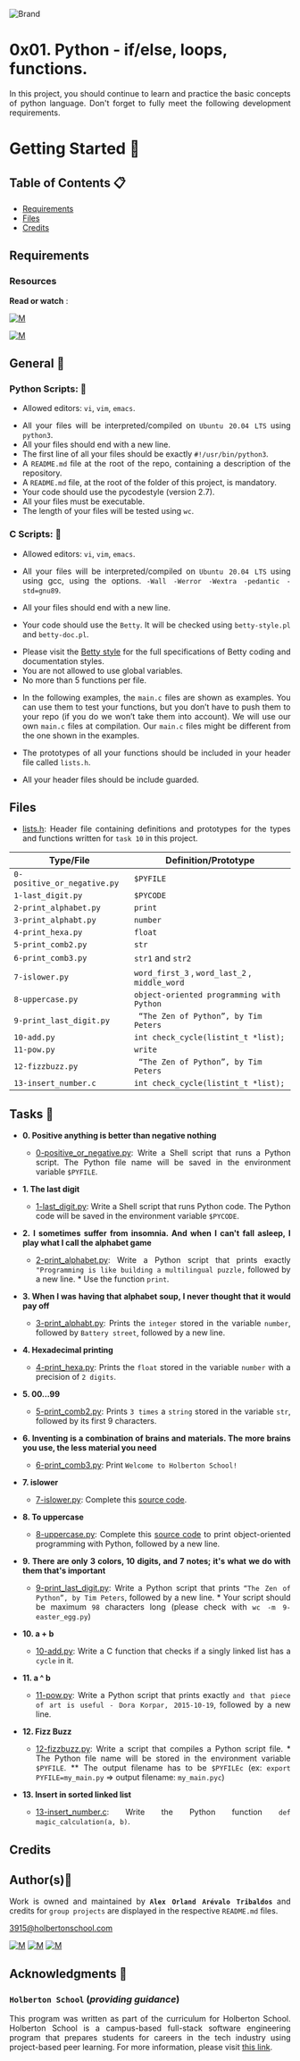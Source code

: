 ![Brand](https://assets.website-files.com/6105315644a26f77912a1ada/610540e8b4cd6969794fe673_Holberton_School_logo-04-04.svg)

# 0x01. Python - if/else, loops, functions.
<div style="text-align: justify">

In this project, you should continue to learn and practice the basic concepts of python language.
Don't forget to fully meet the following development requirements.
	
# Getting Started :running:	
<div style="text-align: justify">
	
## Table of Contents :clipboard:

* [Requirements](#requirements)
* [Files](#files)
* [Credits](#credits)

	
## Requirements 

### Resources

**Read or watch** :

[![M](https://upload.wikimedia.org/wikipedia/commons/thumb/2/2f/Google_2015_logo.svg/80px-Google_2015_logo.svg.png)](https://www.google.com/search?q=programing+in+python&hl=es&ei=bUHBYY7XBrCNwbkP15C0qAk&oq=programing+in+py&gs_lcp=Cgdnd3Mtd2l6EAEYADIFCAAQgAQyBggAEBYQHjIGCAAQFhAeMgYIABAWEB4yBggAEBYQHjIGCAAQFhAeMgYIABAWEB4yBggAEBYQHjIGCAAQFhAeMgYIABAWEB46BwgAEEcQsAM6BwgAELADEENKBAhBGABKBAhGGABQhBdYjxxg4C1oAnACeACAAbUBiAGsApIBAzAuMpgBAKABAcgBCsABAQ&sclient=gws-wiz)

[![M](https://upload.wikimedia.org/wikipedia/commons/thumb/e/e1/Logo_of_YouTube_%282015-2017%29.svg/70px-Logo_of_YouTube_%282015-2017%29.svg.png)](https://www.youtube.com/results?search_query=programing+python)

	
## General :page_with_curl:
<div style="text-align: justify">
	
### Python Scripts: :pushpin:
		
* Allowed editors: `vi`, `vim`, `emacs`. </div>
<div style="text-align: justify">

* All your files will be interpreted/compiled on `Ubuntu 20.04 LTS` using `python3`.
* All your files should end with a new line.
* The first line of all your files should be exactly `#!/usr/bin/python3`.
* A `README.md` file at the root of the repo, containing a description of the repository.
* A `README.md` file, at the root of the folder of this project, is mandatory.
* Your code should use the pycodestyle (version 2.7).
* All your files must be executable.
* The length of your files will be tested using `wc`.
	
### C Scripts: :pushpin:
		
* Allowed editors: `vi`, `vim`, `emacs`. </div>
<div style="text-align: justify">

* All your files will be interpreted/compiled on `Ubuntu 20.04 LTS` using using gcc, using the options.
	`-Wall -Werror -Wextra -pedantic -std=gnu89`. </div>
	* All your files should end with a new line.
	* Your code should use the `Betty`. 
	It will be checked using `betty-style.pl` and `betty-doc.pl`.</div>
	
		* Please visit the [Betty style](https://github.com/holbertonschool/Betty/wiki) for the full specifications of Betty coding and documentation styles.
		* You are not allowed to use global variables.
		* No more than 5 functions per file.
	<div style="text-align: justify">
		
	* In the following examples, the `main.c` files are shown as examples. You can use them to test your functions, but you don’t have to push them to your repo (if you do we won’t take them into account). We will use our own `main.c` files at compilation. Our `main.c` files might be different from the one shown in the examples.
		
	* The prototypes of all your functions should be included in your header file called `lists.h`.
	* All your header files should be include guarded.

	
## Files

* [lists.h](./lists.h): Header file containing definitions and prototypes for the types
and functions written for `task 10` in this project.
		

| Type/File                  | Definition/Prototype                                                             |
| -------------------------- | -------------------------------------------------------------------------------- |
| `0-positive_or_negative.py`| `$PYFILE`                                          				|
| `1-last_digit.py`          | `$PYCODE`                                        				|
| `2-print_alphabet.py`      | `print`                                          				|
| `3-print_alphabt.py`       | `number`                                        					|		
| `4-print_hexa.py`          | `float`                                          				|
| `5-print_comb2.py`         | `str`                                        					|		
| `6-print_comb3.py`         | `str1` and  `str2`                                        			|
| `7-islower.py`             | `word_first_3` ,  `word_last_2` , `middle_word`                                	|		
| `8-uppercase.py`           | `object-oriented programming with Python`                                        |
| `9-print_last_digit.py`    | ` “The Zen of Python”, by Tim Peters`                                		|		
| `10-add.py`                | `int check_cycle(listint_t *list);`                                        	|
| `11-pow.py`                | `write`                                						|		
| `12-fizzbuzz.py`    	     | ` “The Zen of Python”, by Tim Peters`                                		|		
| `13-insert_number.c`       | `int check_cycle(listint_t *list);`                                        	|
		
## Tasks :page_with_curl:

* **0. Positive anything is better than negative nothing**
  * [0-positive_or_negative.py](./0-positive_or_negative.py): Write a Shell script that runs a Python script.
    The Python file name will be saved in the environment variable `$PYFILE`.

* **1. The last digit**
  * [1-last_digit.py](./1-last_digit.py): Write a Shell script that runs Python code.
    The Python code will be saved in the environment variable `$PYCODE`.
		
* **2. I sometimes suffer from insomnia. And when I can't fall asleep, I play what I call the alphabet game**
  * [2-print_alphabet.py](./2-print_alphabet.py): Write a Python script that prints exactly `"Programming is like building a multilingual puzzle,` followed by a new line.
    	* Use the function `print`.

* **3. When I was having that alphabet soup, I never thought that it would pay off**
  * [3-print_alphabt.py](./3-print_alphabt.py): Prints the `integer` stored in the variable `number`, followed by `Battery street`, followed by a new line.

* **4. Hexadecimal printing**
  * [4-print_hexa.py](./4-print_hexa.py): Prints the `float` stored in the variable `number` with a precision of `2 digits`.
		
* **5. 00...99**
  * [5-print_comb2.py](./5-print_comb2.py): Prints `3 times` a `string` stored in the variable `str`, followed by its first 9 characters.

* **6. Inventing is a combination of brains and materials. The more brains you use, the less material you need**
  * [6-print_comb3.py](./6-print_comb3.py): Print `Welcome to Holberton School!`
		
* **7. islower**
  * [7-islower.py](./7-islower.py): Complete this [source code](https://github.com/holbertonschool/0x00.py/blob/master/7-edges.py).

* **8. To uppercase**
  * [8-uppercase.py](./8-uppercase.py): Complete this [source code](https://github.com/holbertonschool/0x00.py/blob/master/8-concat_edges.py) to print object-oriented programming with Python, followed by a new line.
		
* **9. There are only 3 colors, 10 digits, and 7 notes; it's what we do with them that's important**
  * [9-print_last_digit.py](./9-print_last_digit.py): Write a Python script that prints `“The Zen of Python”, by Tim Peters`, followed by a new line.
		* Your script should be maximum `98` characters long (please check with `wc -m 9-easter_egg.py`)

* **10. a + b**
  * [10-add.py](./10-add.py): Write a C function that checks if a singly linked list has a `cycle` in it.
		
* **11. a ^ b**
  * [11-pow.py](./11-pow.py): Write a Python script that prints exactly `and that piece of art is useful - Dora Korpar, 2015-10-19`, followed by a new line.

* **12. Fizz Buzz**
  * [12-fizzbuzz.py](./12-fizzbuzz.py): Write a script that compiles a Python script file.
		* The Python file name will be stored in the environment variable `$PYFILE`.
		** The output filename has to be `$PYFILEc` (ex: `export PYFILE=my_main.py` => output filename: `my_main.pyc`)
		
* **13. Insert in sorted linked list**
  * [13-insert_number.c](./13-insert_number.c): Write the Python function `def magic_calculation(a, b)`.
	
## Credits

## Author(s):blue_book:

Work is owned and maintained by 
	**`Alex Orland Arévalo Tribaldos`**  and credits for `group projects` are displayed in the respective `README.md` files.

<3915@holbertonschool.com>
	
[![M](https://upload.wikimedia.org/wikipedia/commons/thumb/9/91/Octicons-mark-github.svg/25px-Octicons-mark-github.svg.png)](https://github.com/Alexoat76)
[![M](https://upload.wikimedia.org/wikipedia/fr/thumb/c/c8/Twitter_Bird.svg/25px-Twitter_Bird.svg.png)](https://twitter.com/aoarevalot)
[![M](https://upload.wikimedia.org/wikipedia/commons/thumb/c/ca/LinkedIn_logo_initials.png/25px-LinkedIn_logo_initials.png)](https://www.linkedin.com/in/Alexoat76/)


## Acknowledgments :mega: 

### **`Holberton School`** (*providing guidance*)
	
This program was written as part of the curriculum for Holberton School.
Holberton School is a campus-based full-stack software engineering program
that prepares students for careers in the tech industry using project-based
peer learning. For more information,  please visit [this link](https://www.holbertonschool.com/).
